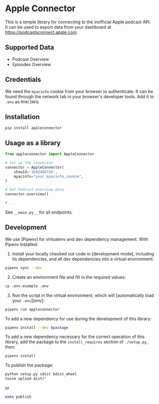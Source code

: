 # Apple Connector

This is a simple library for connecting to the inofficial Apple podcast API.  
It can be used to export data from your dashboard at
https://podcastsconnect.apple.com.

## Supported Data

- Podcast Overview
- Episodes Overview

## Credentials

We need the `myacinfo` cookie from your browser to authenticate.
It can be found through the network tab in your browser's developer tools.
Add it to `.env` as `MYACINFO`.

## Installation

```
pip install appleconnector
```

## Usage as a library

```python
from appleconnector import AppleConnector

# Set up the connector
connector = AppleConnector(
    showId='1642486726',
    myacinfo="your_myacinfo_cookie",
)

# Get Podcast overview data
connector.overview()

# ...
```

See `__main.py__` for all endpoints.

## Development

We use [Pipenv] for virtualenv and dev dependency management. With Pipenv
installed:

1. Install your locally checked out code in [development mode], including its
   dependencies, and all dev dependencies into a virtual environment:

```sh
pipenv sync --dev
```

2. Create an environment file and fill in the required values:

```sh
cp .env.example .env
```

3. Run the script in the virtual environment, which will [automatically load
   your `.env`][env]:

```sh
pipenv run appleconnector
```

To add a new dependency for use during the development of this library:

```sh
pipenv install --dev $package
```

To add a new dependency necessary for the correct operation of this library, add
the package to the `install_requires` section of `./setup.py`, then:

```sh
pipenv install
```

To publish the package:

```sh
python setup.py sdist bdist_wheel
twine upload dist/*
```

or

```sh
make publish
```
